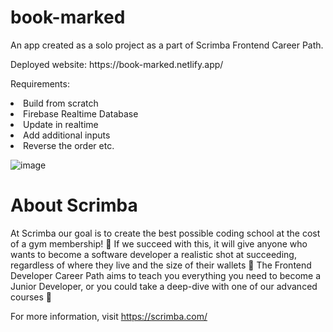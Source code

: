 # book-marked

An app created as a solo project as a part of Scrimba Frontend Career Path.
<p>Deployed website: https://book-marked.netlify.app/ </p>

Requirements:
<li>Build from scratch</li>
<li>Firebase Realtime Database</li>
<li>Update in realtime</li>
<li>Add additional inputs</li>
<li>Reverse the order etc.</li>

![image](https://github.com/OlenaG8/book-marked/assets/135965492/1582544b-2ffc-42d4-b819-a997069942cd)


<h1>About Scrimba</h1>
At Scrimba our goal is to create the best possible coding school at the cost of a gym membership! 💜 If we succeed with this, it will give anyone who wants to become a software developer a realistic shot at succeeding, regardless of where they live and the size of their wallets 🎉 The Frontend Developer Career Path aims to teach you everything you need to become a Junior Developer, or you could take a deep-dive with one of our advanced courses 🚀

For more information, visit https://scrimba.com/
